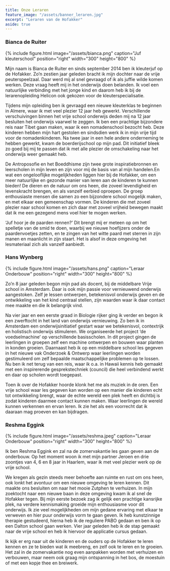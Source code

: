 ```yaml
---
title: Onze Leraren
feature_image: "/assets/banner_leraren.jpg"
excerpt: "Leraren van de Hofakker"
aside: true
---
```

### Bianca de Ruiter
{% include figure.html image="/assets/bianca.png" caption="Juf kleuterschool" position="right" width="300" height="800" %}

Mijn naam is Bianca de Ruiter en sinds september 2014 ben ik kleuterjuf op de Hofakker. Zo’n zestien jaar geleden bracht ik mijn dochter naar de vrije peuterspeelzaal. Daar werd mij al snel gevraagd of ik als juffie wilde komen werken. Deze vraag heeft mij in het onderwijs doen belanden. Ik voel een natuurlijke verbinding met het jonge kind en daarom heb ik bij de lerarenopleiding Helicon ook gekozen voor de kleuterspecialisatie. 

Tijdens mijn opleiding ben ik gevraagd een nieuwe kleuterklas te beginnen in Almere, waar ik met veel plezier 12 jaar heb gewerkt. Verschillende verschuivingen binnen het vrije school onderwijs deden mij na 12 jaar besluiten het onderwijs vaarwel te zeggen. Ik ben een prachtige bijzondere reis naar Tibet gaan maken, waar ik een nomadenschool bezocht heb. Deze kinderen hebben mijn hart gestolen en sindsdien werk ik in mijn vrije tijd voor de nomadenkinderen. Na twee jaar in een hele andere onderneming te hebben gewerkt, kwam de boerderijschool op mijn pad. Dit initiatief bleek zo goed bij mij te passen dat ik met alle plezier de omschakeling naar het onderwijs weer gemaakt heb.

De Antroposofie en het Boeddhisme zijn twee grote inspiratiebronnen en leerscholen in mijn leven en zijn voor mij de basis van al mijn handelen.En wat een ongelooflijke mogelijkheden liggen hier bij de Hofakker, om een meer natuurlijke en gezonde manier van leren aan de kinderen te kunnen bieden! De dieren en de natuur om ons heen, die zoveel levendigheid en levenskracht brengen, en als vanzelf eerbied oproepen. De groep enthousiaste mensen die samen zo een bijzondere school mogelijk maken, en met elkaar een gemeenschap vormen. De kinderen die met zoveel plezier naar school komen en zich daar met zoveel vrijheid bewegen maakt dat ik me een gezegend mens voel hier te mogen werken.

‘Juf hoor je de paarden rennen?’ Dit brengt mij er meteen op om het spelletje van de smid te doen, waarbij we nieuwe hoefijzers onder de paardenvoetjes zetten, en te zingen van het witte paard met sterren in zijn manen en maanlicht in zijn staart. Het is alsof in deze omgeving het lesmateriaal zich als vanzelf aanbiedt.

### Hans Wynberg
{% include figure.html image="/assets/hans.png" caption="Leraar Onderbouw" position="right" width="300" height="800" %}

Zo’n 8 jaar geleden begon mijn pad als docent, bij de middelbare Vrije school in Amsterdam. Daar is ook mijn passie voor vernieuwend onderwijs aangestoken. Zelf je lessen ontwerpen, betekenisvol onderwijs geven en de ontwikkeling van het kind centraal stellen, zijn waarden waar ik daar contact mee maakte en die ik belangrijk vind.

Na vier jaar en een eerste graad in Biologie rijker ging ik verder en begon ik een zwerftocht in het land van onderwijs vernieuwing. Zo ben ik in Amsterdam een onderwijsinitiatief gestart waar we betekenisvol, contextrijk en holistisch onderwijs stimuleren. We organiseerde het project ‘de voedselmachine’ op verschillende basisscholen. In dit project gingen de leerlingen in groepen zelf een machine ontwerpen en bouwen waar planten in konden groeien. Daarnaast heb ik op een middelbare school les gegeven in het nieuwe vak Onderzoek & Ontwerp waar leerlingen worden gestimuleerd om zelf bepaalde maatschappelijke problemen op te lossen. Nu ben ik net terug van een reis, waar ik o.a. in Hawaii kennis heb gemaakt met een inspirerende gesprekstechniek (council) die heel verbindend werkt en daar op scholen wordt toegepast.

Toen ik over de Hofakker hoorde klonk het me als muziek in de oren. Een vrije school waar les gegeven kan worden op een manier die kinderen echt tot ontwikkeling brengt, waar de echte wereld een plek heeft en dichtbij is zodat kinderen daarmee contact kunnen maken. Waar leerlingen de wereld kunnen verkennen en ervan leren. Ik zie het als een voorrecht dat ik daaraan mag proeven en kan bijdragen.

###  Reshma Eggink
{% include figure.html image="/assets/reshma.jpeg" caption="Leraar Onderbouw" position="right" width="300" height="800" %}

Ik ben Reshma Eggink en zal na de zomervakantie les gaan geven aan de onderbouw. Op het moment woon ik met mijn partner Jeroen en drie zoontjes van 4, 6 en 8 jaar in Haarlem, waar ik met veel plezier werk op de vrije school. 

We kregen als gezin steeds meer behoefte aan ruimte en rust om ons heen, ook lonkt het avontuur om een nieuwe omgeving te leren kennen. Dit maakte ons besluiten om naar het mooie Zutphen te verhuizen. In mijn zoektocht naar een nieuwe baan in deze omgeving kwam ik al snel de Hofakker tegen. Bij mijn eerste bezoek zag ik gelijk een prachtige kansrijke plek, na verdere kennismaking groeide mijn enthousiasme voor dit onderwijs. Ik zie veel mogelijkheden om mijn gedane ervaring met elkaar te verweven en hier puur onderwijs vorm te gaan geven. Ik heb kunstzinnige therapie gestudeerd, hierna heb ik de reguliere PABO gedaan en ben ik op een Dalton school gaan werken. Vier jaar geleden heb ik de stap gemaakt naar de vrije school en heb ik hiervoor de applicatie cursus gedaan. 

Ik kijk er erg naar uit de kinderen en de ouders op de Hofakker te leren kennen en ze te bieden wat ik meebreng, en zelf ook te leren en te groeien. Het zal in de zomervakantie nog even  aanpakken worden met verhuizen en verbouwen, maar neem ook graag mijn ontspanning in het bos, de moestuin of met een kopje thee en breiwerk.
